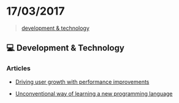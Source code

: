 # 17/03/2017

> [development & technology](#development--technology)


## :computer: Development & Technology

### Articles
- [Driving user growth with performance improvements](https://medium.com/@Pinterest_Engineering/driving-user-growth-with-performance-improvements-cfc50dafadd7#.mash6q38m)

- [Unconventional way of learning a new programming language](https://hackernoon.com/unconventional-way-of-learning-a-new-programming-language-e4d1f600342c)